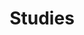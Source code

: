 ---
# Featured tags need to have either the `list` or `grid` layout (PRO only).
layout: blog

# The title of the tag's page.
title: Studies

# The name of the tag, used in a post's front matter (e.g. tags: [<slug>]).
slug: studies

# (Optional) Write a short (~150 characters) description of this featured tag.
description: >
  Studies page.

# (Optional) You can disable grouping posts by date.
# no_groups: true

# Exclude this example category from the sitemap.
# DON'T USE THIS SETTING IN YOUR CATEGORIES!
sitemap: false
---